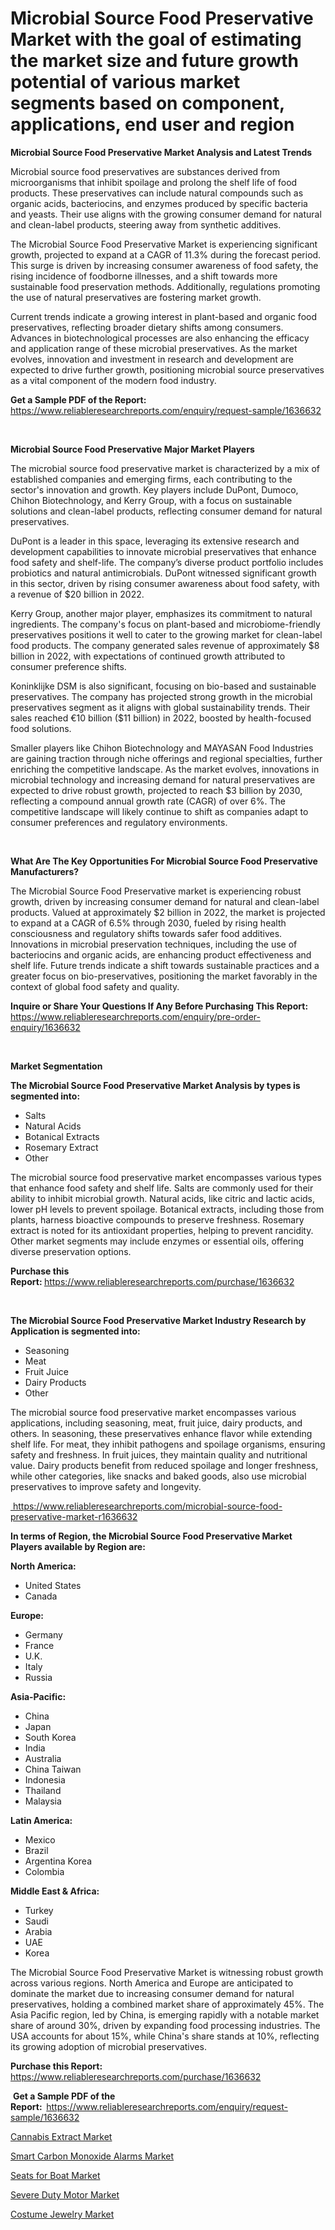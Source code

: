 <p><h1>Microbial Source Food Preservative Market with the goal of estimating the market size and future growth potential of various market segments based on component, applications, end user and region</h1></p><p><strong>Microbial Source Food Preservative Market Analysis and Latest Trends</strong></p>
<p><p>Microbial source food preservatives are substances derived from microorganisms that inhibit spoilage and prolong the shelf life of food products. These preservatives can include natural compounds such as organic acids, bacteriocins, and enzymes produced by specific bacteria and yeasts. Their use aligns with the growing consumer demand for natural and clean-label products, steering away from synthetic additives.</p><p>The Microbial Source Food Preservative Market is experiencing significant growth, projected to expand at a CAGR of 11.3% during the forecast period. This surge is driven by increasing consumer awareness of food safety, the rising incidence of foodborne illnesses, and a shift towards more sustainable food preservation methods. Additionally, regulations promoting the use of natural preservatives are fostering market growth.</p><p>Current trends indicate a growing interest in plant-based and organic food preservatives, reflecting broader dietary shifts among consumers. Advances in biotechnological processes are also enhancing the efficacy and application range of these microbial preservatives. As the market evolves, innovation and investment in research and development are expected to drive further growth, positioning microbial source preservatives as a vital component of the modern food industry.</p></p>
<p><strong>Get a Sample PDF of the Report:&nbsp;</strong> <a href="https://www.reliableresearchreports.com/enquiry/request-sample/1636632">https://www.reliableresearchreports.com/enquiry/request-sample/1636632</a></p>
<p>&nbsp;</p>
<p><strong>Microbial Source Food Preservative Major Market Players</strong></p>
<p><p>The microbial source food preservative market is characterized by a mix of established companies and emerging firms, each contributing to the sector's innovation and growth. Key players include DuPont, Dumoco, Chihon Biotechnology, and Kerry Group, with a focus on sustainable solutions and clean-label products, reflecting consumer demand for natural preservatives.</p><p>DuPont is a leader in this space, leveraging its extensive research and development capabilities to innovate microbial preservatives that enhance food safety and shelf-life. The company’s diverse product portfolio includes probiotics and natural antimicrobials. DuPont witnessed significant growth in this sector, driven by rising consumer awareness about food safety, with a revenue of $20 billion in 2022.</p><p>Kerry Group, another major player, emphasizes its commitment to natural ingredients. The company's focus on plant-based and microbiome-friendly preservatives positions it well to cater to the growing market for clean-label food products. The company generated sales revenue of approximately $8 billion in 2022, with expectations of continued growth attributed to consumer preference shifts.</p><p>Koninklijke DSM is also significant, focusing on bio-based and sustainable preservatives. The company has projected strong growth in the microbial preservatives segment as it aligns with global sustainability trends. Their sales reached €10 billion ($11 billion) in 2022, boosted by health-focused food solutions.</p><p>Smaller players like Chihon Biotechnology and MAYASAN Food Industries are gaining traction through niche offerings and regional specialties, further enriching the competitive landscape. As the market evolves, innovations in microbial technology and increasing demand for natural preservatives are expected to drive robust growth, projected to reach $3 billion by 2030, reflecting a compound annual growth rate (CAGR) of over 6%. The competitive landscape will likely continue to shift as companies adapt to consumer preferences and regulatory environments.</p></p>
<p>&nbsp;</p>
<p><strong>What Are The Key Opportunities For Microbial Source Food Preservative Manufacturers?</strong></p>
<p><p>The Microbial Source Food Preservative market is experiencing robust growth, driven by increasing consumer demand for natural and clean-label products. Valued at approximately $2 billion in 2022, the market is projected to expand at a CAGR of 6.5% through 2030, fueled by rising health consciousness and regulatory shifts towards safer food additives. Innovations in microbial preservation techniques, including the use of bacteriocins and organic acids, are enhancing product effectiveness and shelf life. Future trends indicate a shift towards sustainable practices and a greater focus on bio-preservatives, positioning the market favorably in the context of global food safety and quality.</p></p>
<p><strong>Inquire or Share Your Questions If Any Before Purchasing This Report:</strong> <a href="https://www.reliableresearchreports.com/enquiry/pre-order-enquiry/1636632">https://www.reliableresearchreports.com/enquiry/pre-order-enquiry/1636632</a></p>
<p>&nbsp;</p>
<p><strong>Market Segmentation</strong></p>
<p><strong>The Microbial Source Food Preservative Market Analysis by types is segmented into:</strong></p>
<p><ul><li>Salts</li><li>Natural Acids</li><li>Botanical Extracts</li><li>Rosemary Extract</li><li>Other</li></ul></p>
<p><p>The microbial source food preservative market encompasses various types that enhance food safety and shelf life. Salts are commonly used for their ability to inhibit microbial growth. Natural acids, like citric and lactic acids, lower pH levels to prevent spoilage. Botanical extracts, including those from plants, harness bioactive compounds to preserve freshness. Rosemary extract is noted for its antioxidant properties, helping to prevent rancidity. Other market segments may include enzymes or essential oils, offering diverse preservation options.</p></p>
<p><strong>Purchase this Report:&nbsp;</strong><a href="https://www.reliableresearchreports.com/purchase/1636632">https://www.reliableresearchreports.com/purchase/1636632</a></p>
<p>&nbsp;</p>
<p><strong>The Microbial Source Food Preservative Market Industry Research by Application is segmented into:</strong></p>
<p><ul><li>Seasoning</li><li>Meat</li><li>Fruit Juice</li><li>Dairy Products</li><li>Other</li></ul></p>
<p><p>The microbial source food preservative market encompasses various applications, including seasoning, meat, fruit juice, dairy products, and others. In seasoning, these preservatives enhance flavor while extending shelf life. For meat, they inhibit pathogens and spoilage organisms, ensuring safety and freshness. In fruit juices, they maintain quality and nutritional value. Dairy products benefit from reduced spoilage and longer freshness, while other categories, like snacks and baked goods, also use microbial preservatives to improve safety and longevity.</p></p>
<p><a href="https://www.reliableresearchreports.com/microbial-source-food-preservative-market-r1636632">&nbsp;https://www.reliableresearchreports.com/microbial-source-food-preservative-market-r1636632</a></p>
<p><strong>In terms of Region, the Microbial Source Food Preservative Market Players available by Region are:</strong></p>
<p>
    <p> <strong> North America: </strong>
        <ul>
            <li>United States</li>
            <li>Canada</li>
        </ul>
        </p> 
    <p> <strong> Europe: </strong>
        <ul>
            <li>Germany</li>
            <li>France</li>
            <li>U.K.</li>
            <li>Italy</li>
            <li>Russia</li>
        </ul>
        </p> 
    <p> <strong> Asia-Pacific: </strong>
        <ul>
            <li>China</li>
            <li>Japan</li>
            <li>South Korea</li>
            <li>India</li>
            <li>Australia</li>
            <li>China Taiwan</li>
            <li>Indonesia</li>
            <li>Thailand</li>
            <li>Malaysia</li>
        </ul>
        </p> 
    <p> <strong> Latin America: </strong>
        <ul>
            <li>Mexico</li>
            <li>Brazil</li>
            <li>Argentina Korea</li>
            <li>Colombia</li>
        </ul>
        </p> 
    <p> <strong> Middle East & Africa: </strong>
        <ul>
            <li>Turkey</li>
            <li>Saudi</li>
            <li>Arabia</li>
            <li>UAE</li>
            <li>Korea</li>
        </ul>
    </p>
    </p>
<p><p>The Microbial Source Food Preservative Market is witnessing robust growth across various regions. North America and Europe are anticipated to dominate the market due to increasing consumer demand for natural preservatives, holding a combined market share of approximately 45%. The Asia Pacific region, led by China, is emerging rapidly with a notable market share of around 30%, driven by expanding food processing industries. The USA accounts for about 15%, while China's share stands at 10%, reflecting its growing adoption of microbial preservatives.</p></p>
<p><strong>Purchase this Report: </strong><a href="https://www.reliableresearchreports.com/purchase/1636632">https://www.reliableresearchreports.com/purchase/1636632</a></p>
<p>&nbsp;<strong>Get a Sample PDF of the Report:&nbsp;&nbsp;</strong><a href="https://www.reliableresearchreports.com/enquiry/request-sample/1636632">https://www.reliableresearchreports.com/enquiry/request-sample/1636632</a></p>
<p><strong></strong></p>
<p><p><a href="https://medium.com/@ipgdrqzd39/cannabis-extract-market-trends-focusing-on-cannabis-extract-market-insight-and-forecast-analysis-cd920935d78b">Cannabis Extract Market</a></p><p><a href="https://medium.com/@ipgdrqzd39/smart-carbon-monoxide-alarms-market-size-share-growth-and-market-analysis-by-type-by-cea62445b75a">Smart Carbon Monoxide Alarms Market</a></p><p><a href="https://www.linkedin.com/pulse/comprehensive-look-product-type-driving-seatspassenger-seats-djaef?trackingId=40k2s3VMRvCEWAnBT2LKjw%3D%3D">Seats for Boat Market</a></p><p><a href="https://www.linkedin.com/pulse/severe-duty-motor-industry-forecast-market-shifts-strategic-imperatives-guqaf?trackingId=UXbTYMljQ4aEk7CwnhFYuQ%3D%3D">Severe Duty Motor Market</a></p><p><a href="https://issuu.com/reportprime-2/docs/costume-jewelry-market-size-2030.pp_437a76bdb9b892">Costume Jewelry Market</a></p></p>